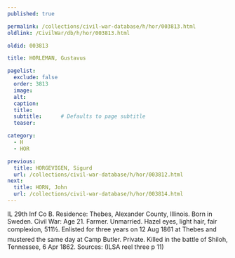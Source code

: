 ```yaml
---
published: true

permalink: /collections/civil-war-database/h/hor/003813.html
oldlink: /CivilWar/db/h/hor/003813.html

oldid: 003813

title: HORLEMAN, Gustavus

pagelist:
  exclude: false
  order: 3813
  image: 
  alt:
  caption:
  title:
  subtitle:      # Defaults to page subtitle
  teaser:

category: 
  - H 
  - HOR

previous:
  title: HORGEVIGEN, Sigurd
  url: /collections/civil-war-database/h/hor/003812.html  
next:
  title: HORN, John
  url: /collections/civil-war-database/h/hor/003814.html   
---
```

IL 29th Inf Co B. Residence: Thebes, Alexander County, Illinois. Born in Sweden. Civil War: Age 21. Farmer. Unmarried. Hazel eyes, light hair, fair complexion, 5&#146;11&frac12;&#148;. Enlisted for three years on 12 Aug 1861 at Thebes and mustered the same day at Camp Butler. Private. Killed in the battle of Shiloh, Tennessee, 6 Apr 1862. Sources: (ILSA reel three p 11)
